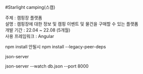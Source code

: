 #Starlight camping(스캠)

주제 : 캠핑장 플랫폼  <br/>
설명 : 캠핑장에 대한 정보 및 캠핑 이벤트 및 물건을 구매할 수 있는 플랫폼 <br/>
개발 기간 : 22.04 ~ 22.08 (5개월) <br/>
사용 프레임워크 : Angular 

npm install 
안될시 npm install --legacy-peer-deps

json-server

json-server --watch db.json --port 8000
